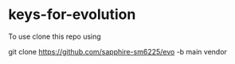 # keys-for-evolution
To use clone this repo using 

git clone https://github.com/sapphire-sm6225/evo -b main vendor
